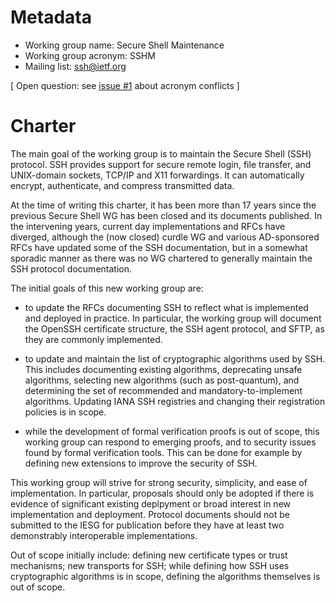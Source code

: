 # Metadata

* Working group name: Secure Shell Maintenance
* Working group acronym: SSHM
* Mailing list: ssh@ietf.org

[ Open question: see
[issue #1](https://github.com/DavidSchinazi/ssh-charter/issues/1)
about acronym conflicts ]

# Charter

The main goal of the working group is to maintain the Secure Shell (SSH)
protocol. SSH provides support for secure remote login, file transfer, and
UNIX-domain sockets, TCP/IP and X11 forwardings. It can automatically encrypt,
authenticate, and compress transmitted data.

At the time of writing this charter, it has been more than 17 years since the
previous Secure Shell WG has been closed and its documents published. In the
intervening years, current day implementations and RFCs have diverged, although
the (now closed) curdle WG and various AD-sponsored RFCs have updated some of
the SSH documentation, but in a somewhat sporadic manner as there was no WG
chartered to generally maintain the SSH protocol documentation. 

The initial goals of this new working group are:   

* to update the RFCs documenting SSH to reflect what is implemented and deployed in practice.
  In particular, the working group will document the OpenSSH certificate structure, the SSH agent
  protocol, and SFTP, as they are commonly implemented.

* to update and maintain the list of cryptographic algorithms used by SSH. This includes documenting
  existing algorithms, deprecating unsafe algorithms, selecting new algorithms (such as post-quantum),
  and determining the set of recommended and mandatory-to-implement algorithms. Updating IANA SSH
  registries and changing their registration policies is in scope.
  
* while the development of formal verification proofs is out of scope, this
working group can respond to emerging proofs, and to security issues found by
formal verification tools. This can be done for example by defining new
extensions to improve the security of SSH.

This working group will strive for strong security, simplicity, and ease of
implementation. In particular, proposals should only be adopted if there is
evidence of significant existing deplpyment or broad interest in new
implementation and deployment. Protocol documents should not be submitted to
the IESG for publication before they have at least two demonstrably
interoperable implementations.

Out of scope initially include:  defining new certificate types or trust mechanisms; new
transports for SSH; while defining how SSH uses cryptographic
algorithms is in scope, defining the algorithms themselves is out of scope.
